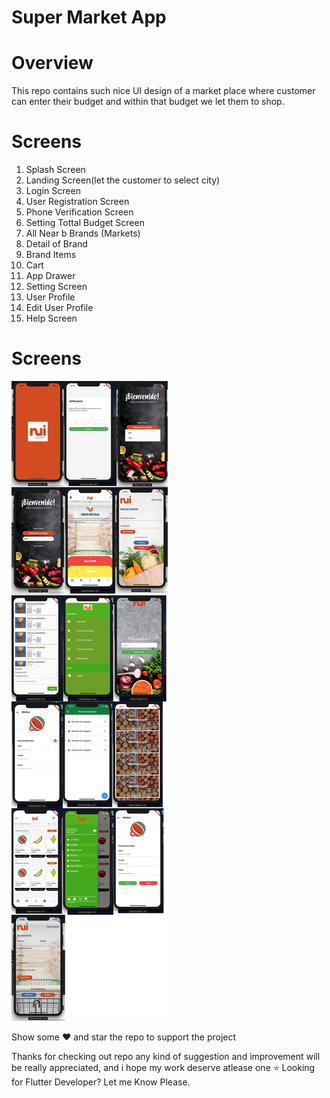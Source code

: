 # Super Market App

# Overview
This repo contains such nice UI design of a market place where customer can enter their budget and within that budget we let them to shop.

# Screens
1. Splash Screen
2. Landing Screen(let the customer to select city)
3. Login Screen
4. User Registration Screen
5. Phone Verification Screen
6. Setting Tottal Budget Screen
7. All Near b Brands (Markets)
8. Detail of Brand
9. Brand Items
10. Cart
11. App Drawer
12. Setting Screen
13. User Profile
14. Edit User Profile
15. Help Screen

# Screens
![alt text](https://github.com/AatiqUrRehman/market_app_flutter/blob/master/assets/refrence_image.jpg)

Show some ❤️ and star the repo to support the project

Thanks for checking out repo any kind of suggestion and improvement will be really appreciated, and i hope my work deserve atlease one ⭐
Looking for Flutter Developer? Let me Know Please. 
